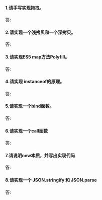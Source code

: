 #### 1.请手写实现拖拽。

答:

















#### 2.请实现一个浅拷贝和一个深拷贝。

答:

















#### 3.请实现ES5 map方法Polyfill。

答:





















#### 4.请实现 instanceof的原理。

答:















#### 5.请实现一个bind函数。

答:



















#### 6.请实现一个call函数

答:



















#### 7.请说明new本质，并写出实现代码

答:



















#### 8.请实现一个 JSON.stringify 和 JSON.parse

答:



















